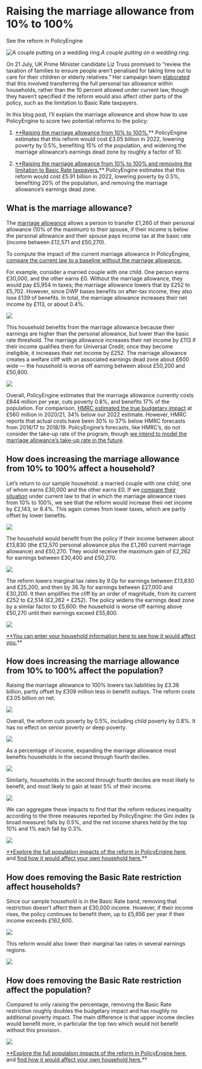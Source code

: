 
# Raising the marriage allowance from 10% to 100%

See the reform in PolicyEngine

![A couple putting on a wedding ring.](https://cdn-images-1.medium.com/max/2846/0*fc3BRBJv8D_8kk2v)*A couple putting on a wedding ring.*

On 21 July, UK Prime Minister candidate Liz Truss promised to “review the taxation of families to ensure people aren’t penalised for taking time out to care for their children or elderly relatives.” Her campaign team [elaborated](https://www.reuters.com/world/uk/uk-pm-candidate-truss-eyes-tax-breaks-carers-2022-07-21/) that this involved transferring the full personal tax allowance within households, rather than the 10 percent allowed under current law, though they haven’t specified if the reform would also affect other parts of the policy, such as the limitation to Basic Rate taxpayers.

In this blog post, I’ll explain the marriage allowance and show how to use PolicyEngine to score two potential reforms to the policy:

1. [**Raising the marriage allowance from 10% to 100%.](https://policyengine.org/uk/population-impact?marriage_allowance_cap=100)** PolicyEngine estimates that this reform would cost £3.05 billion in 2022, lowering poverty by 0.5%, benefiting 15% of the population, and widening the marriage allowance’s earnings dead zone by roughly a factor of 10.

1. [**Raising the marriage allowance from 10% to 100% and removing the limitation to Basic Rate taxpayers.](https://policyengine.org/uk/population-impact?marriage_allowance_cap=100&abolish_marriage_allowance_income_condition=1)** PolicyEngine estimates that this reform would cost £5.91 billion in 2022, lowering poverty by 0.5%, benefiting 20% of the population, and removing the marriage allowance’s earnings dead zone.

## What is the marriage allowance?

The [marriage allowance](https://www.gov.uk/marriage-allowance) allows a person to transfer £1,260 of their personal allowance (10% of the maximum) to their spouse, if their income is below the personal allowance and their spouse pays income tax at the basic rate (income between £12,571 and £50,270).

To compute the impact of the current marriage allowance in PolicyEngine, [compare the current law to a baseline without the marriage allowance.](https://policyengine.org/uk/population-impact?marriage_allowance_cap=10&baseline_marriage_allowance_cap=0)

For example, consider a married couple with one child. One person earns £30,000, and the other earns £0. Without the marriage allowance, they would pay £5,954 in taxes; the marriage allowance lowers that by £252 to £5,702. However, since DWP bases benefits on after-tax income, they also lose £139 of benefits. In total, the marriage allowance increases their net income by £113, or about 0.4%.

![](https://cdn-images-1.medium.com/max/3200/0*IY_xXY22mfz2x73x)

This household benefits from the marriage allowance because their earnings are higher than the personal allowance, but lower than the basic rate threshold. The marriage allowance increases their net income by £113 if their income qualifies them for Universal Credit; once they become ineligible, it increases their net income by £252. The marriage allowance creates a welfare cliff with an associated earnings dead zone about £600 wide — the household is worse off earning between about £50,200 and £50,800.

![](https://cdn-images-1.medium.com/max/3116/0*xF8DsVz0qIXXevqg)

Overall, PolicyEngine estimates that the marriage allowance currently costs £844 million per year, cuts poverty 0.8%, and benefits 17% of the population. For comparison, [HMRC estimated the true budgetary impact](https://researchbriefings.files.parliament.uk/documents/SN00870/SN00870.pdf) at £560 million in 2020/21, 34% below our 2022 estimate. However, HMRC reports that actual costs have been 30% to 37% below HMRC forecasts from 2016/17 to 2018/19. PolicyEngine’s forecasts, like HMRC’s, do not consider the take-up rate of the program, though [we intend to model the marriage allowance’s take-up rate in the future](https://github.com/PolicyEngine/openfisca-uk/issues/623).

## How does increasing the marriage allowance from 10% to 100% affect a household?

Let’s return to our sample household: a married couple with one child, one of whom earns £30,000 and the other earns £0. If we [compare their situation](https://policyengine.org/uk/household?marriage_allowance_cap=100) under current law to that in which the marriage allowance rises from 10% to 100%, we see that the reform would increase their net income by £2,143, or 8.4%. This again comes from lower taxes, which are partly offset by lower benefits.

![](https://cdn-images-1.medium.com/max/3200/0*dS7FHuDa6qzqDSHD)

The household would benefit from the policy if their income between about £13,830 (the £12,570 personal allowance plus the £1,260 current marriage allowance) and £50,270. They would receive the maximum gain of £2,262 for earnings between £30,400 and £50,270.

![](https://cdn-images-1.medium.com/max/3144/0*4KZZFs4JwdkocX9a)

The reform lowers marginal tax rates by 9.0p for earnings between £13,830 and £25,200, and then by 36.7p for earnings between £27,000 and £30,200. It then amplifies the cliff by an order of magnitude, from its current £252 to £2,514 (£2,262 + £252). The policy widens the earnings dead zone by a similar factor to £5,600: the household is worse off earning above £50,270 until their earnings exceed £55,800.

![](https://cdn-images-1.medium.com/max/3200/0*IlxZTi9EJ5bsJng7)

[**You can enter your household information here to see how it would affect you.](https://policyengine.org/uk/household?marriage_allowance_cap=100)**

## How does increasing the marriage allowance from 10% to 100% affect the population?

Raising the marriage allowance to 100% lowers tax liabilities by £3.36 billion, partly offset by £309 million less in benefit outlays. The reform costs £3.05 billion on net.

![](https://cdn-images-1.medium.com/max/3200/0*YJqbE0m1-c2KiAC0)

Overall, the reform cuts poverty by 0.5%, including child poverty by 0.8%. It has no effect on senior poverty or deep poverty.

![](https://cdn-images-1.medium.com/max/3200/0*t0fNme32sgA86h6j)

As a percentage of income, expanding the marriage allowance most benefits households in the second through fourth deciles.

![](https://cdn-images-1.medium.com/max/3200/0*P2_1CJU4mH1gN90s)

Similarly, households in the second through fourth deciles are most likely to benefit, and most likely to gain at least 5% of their income.

![](https://cdn-images-1.medium.com/max/3200/0*Wa_NYSZdWUVIrAVi)

We can aggregate these impacts to find that the reform reduces inequality according to the three measures reported by PolicyEngine: the Gini index (a broad measure) falls by 0.5%, and the net income shares held by the top 10% and 1% each fall by 0.3%.

![](https://cdn-images-1.medium.com/max/3200/0*swg8UEVRUQgcjA64)

[**Explore the full population impacts of the reform in PolicyEngine here](https://policyengine.org/uk/population-impact?marriage_allowance_cap=100), and [find how it would affect your own household here.](https://policyengine.org/uk/household?marriage_allowance_cap=100)**

## How does removing the Basic Rate restriction affect households?

Since our sample household is in the Basic Rate band, removing that restriction doesn’t affect them at £30,000 income. However, if their income rises, the policy continues to benefit them, up to £5,656 per year if their income exceeds £162,600.

![](https://cdn-images-1.medium.com/max/3200/0*js3K_uoEtwe_2yX9)

This reform would also lower their marginal tax rates in several earnings regions.

![](https://cdn-images-1.medium.com/max/3156/0*ERQ1akHhXK9d5BKQ)

## How does removing the Basic Rate restriction affect the population?

Compared to only raising the percentage, removing the Basic Rate restriction roughly doubles the budgetary impact and has roughly no additional poverty impact. The main difference is that upper income deciles would benefit more, in particular the top two which would not benefit without this provision.

![](https://cdn-images-1.medium.com/max/3200/0*I28U_nsGjYjwsAm3)

[**Explore the full population impacts of the reform in PolicyEngine here](https://policyengine.org/uk/population-impact?marriage_allowance_cap=100&abolish_marriage_allowance_income_condition=1), and [find how it would affect your own household here.](https://policyengine.org/uk/household?marriage_allowance_cap=100&abolish_marriage_allowance_income_condition=1)**
